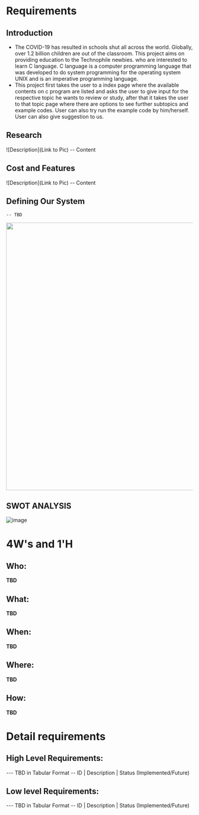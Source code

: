 # Requirements
## Introduction
 * The COVID-19 has resulted in schools shut all across the world. Globally, over 1.2 billion children are out of the classroom. This project aims on providing education to the Technophile newbies. who are interested to learn C language. C language is a computer programming language that was developed to do system programming for the operating system UNIX and is an imperative programming language.
 * This project first takes the user to a index page where the available contents on c program are listed and asks the user to give input for the respective topic he wants to review or study, after that it takes the user to that topic page where there are options to see further subtopics and example codes. User can also try run the example code by him/herself. User can also give suggestion to us. 

## Research
![Description](Link to Pic)
-- Content 
## Cost and Features
![Description](Link to Pic)
-- Content 
## Defining Our System
    -- TBD
<img src="https://github.com/debasish2110/LTTS-C-MiniProject/blob/master/1_Requirements/system%20definition.png" width="1080" height="720">

## SWOT ANALYSIS
![image](https://github.com/debasish2110/LTTS-C-MiniProject/blob/master/1_Requirements/SWOT%20analysis.png)

# 4W&#39;s and 1&#39;H

## Who:

**TBD**

## What:

**TBD**

## When:

**TBD**

## Where:

**TBD**

## How:

**TBD**

# Detail requirements
## High Level Requirements:
--- TBD in Tabular Format 
-- ID | Description | Status (Implemented/Future)


##  Low level Requirements:
--- TBD in Tabular Format 
-- ID | Description | Status (Implemented/Future)